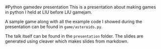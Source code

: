 #Python gamedev presentation
This is a presentation about making games in python I held at LIU before LIU 
gamejam.

A sample game along with all the example code I showed during the presentation
can be found in `game/asteroids.py`.

The talk itself can be found in the `presentation` folder. The slides are generated
using cleaver which makes slides from markdown.
